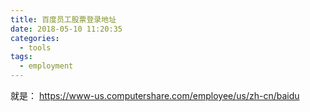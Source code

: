 ```yaml
---
title: 百度员工股票登录地址
date: 2018-05-10 11:20:35
categories:
  - tools
tags: 
  - employment
---
```


就是：
https://www-us.computershare.com/employee/us/zh-cn/baidu
